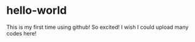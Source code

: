 # hello-world
This is my first time using github! So excited!
I wish I could upload many codes here!
